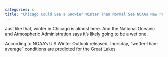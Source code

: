 ```yaml
---
categories: c
title: "Chicago Could See a Snowier Winter Than Normal See NOAAs New Predictions"
---
```


Just like that, winter in Chicago is almost here. And the National Oceanic and Atmospheric Administration says it&#8217;s likely going to be a wet one. 



According to NOAA&#8217;s U.S Winter Outlook released Thursday, &#8220;wetter-than-average&#8221; conditions are predicted for the Great Lakes 